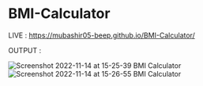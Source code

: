 # BMI-Calculator
 
 LIVE : https://mubashir05-beep.github.io/BMI-Calculator/
 
 OUTPUT : 
 
![Screenshot 2022-11-14 at 15-25-39 BMI Calculator](https://user-images.githubusercontent.com/100374421/201636865-a29370bb-a72c-436f-8874-a26476969fd9.png)
![Screenshot 2022-11-14 at 15-26-55 BMI Calculator](https://user-images.githubusercontent.com/100374421/201636953-3d885e6c-d4e7-4a55-bfd2-8a29c97e00a2.png)
